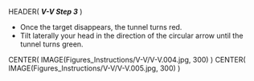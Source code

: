 HEADER( *__V-V Step 3__* )

- Once the target disappears, the tunnel turns red.
- Tilt laterally your head in the direction of the circular arrow until the tunnel turns green.

CENTER( IMAGE(Figures_Instructions/V-V/V-V.004.jpg, 300) )
CENTER( IMAGE(Figures_Instructions/V-V/V-V.005.jpg, 300) )